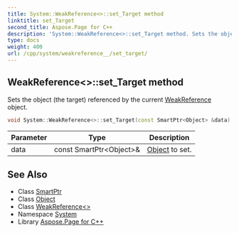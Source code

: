 ```yaml
---
title: System::WeakReference<>::set_Target method
linktitle: set_Target
second_title: Aspose.Page for C++
description: 'System::WeakReference<>::set_Target method. Sets the object (the target) referenced by the current WeakReference object in C++.'
type: docs
weight: 400
url: /cpp/system/weakreference__/set_target/
---
```

## WeakReference<>::set_Target method


Sets the object (the target) referenced by the current [WeakReference](../../weakreference/) object.

```cpp
void System::WeakReference<>::set_Target(const SmartPtr<Object> &data)
```


| Parameter | Type | Description |
| --- | --- | --- |
| data | const SmartPtr\<Object\>\& | [Object](../../object/) to set. |

## See Also

* Class [SmartPtr](../../smartptr/)
* Class [Object](../../object/)
* Class [WeakReference<>](../)
* Namespace [System](../../)
* Library [Aspose.Page for C++](../../../)
